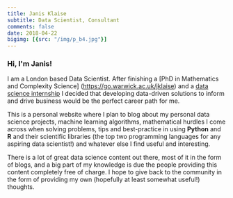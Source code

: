 ```yaml
---
title: Janis Klaise
subtitle: Data Scientist, Consultant
comments: false
date: 2018-04-22
bigimg: [{src: "/img/p_b4.jpg"}]
---
```


### Hi, I'm Janis!

I am a London based Data Scientist. After finishing a [PhD in Mathematics and
Complexity Science] (https://go.warwick.ac.uk/jklaise) and a [data science
internship](https://spectraanalytics.com) I decided that developing data-driven
solutions to inform and drive business would be the perfect career path for me.

This is a personal website where I plan to blog about my personal data science
projects, machine learning algorithms, mathematical hurdles I come across when
solving problems, tips and best-practice in using **Python** and **R** and their
scientific libraries (the top two programming languages for any aspiring data
scientist!) and whatever else I find useful and interesting.

There is a lot of great data science content out there, most of it in the form
of blogs, and a big part of my knowledge is due the people providing this
content completely free of charge. I hope to give back to the community in the
form of providing my own (hopefully at least somewhat useful!) thoughts.
